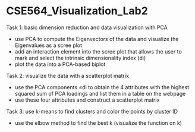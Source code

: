 # CSE564_Visualization_Lab2

Task 1: basic dimension reduction and data visualization with PCA
  - use PCA to compute the Eigenvectors of the data and visualize the Eigenvalues as a scree plot
  - add an interaction element into the scree plot that allows the user to mark and select the intrinsic dimensionality index (di)
  - plot the data into a PCA-based biplot

Task 2: visualize the data with a scatterplot matrix
  - use the PCA components ≤di to obtain the 4 attributes with the highest squared sum of PCA loadings and list them in a table on the webpage
  - use these four attributes and construct a scatterplot matrix

Task 3: use k-means to find clusters and color the points by cluster ID
  - use the elbow method to find the best k (visualize the function on k)
